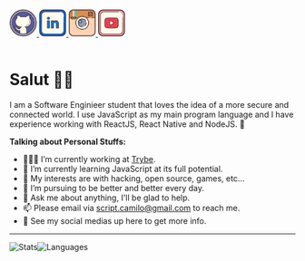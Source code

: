 <a href="https://github.com/scriptcamilo" target="_blank">
  <img src="./assets/github.svg" width="48px" height="48px">
</a>
<a href="https://www.linkedin.com/in/script-camilo/" target="_blank">
  <img src="./assets/linkedin.svg" width="48px" height="48px">
</a>
<a href="https://www.instagram.com/scriptcamilo/" target="_blank">
  <img src="./assets/instagram.svg" width="48px" height="48px">
</a> 
<a href="https://www.youtube.com/channel/UC_WE22UpNW3zyDSWtiX2ufw" target="_blank">
  <img src="./assets/youtube.svg" width="48px" height="48px">
</a> 


<br />
<br />

<h1>Salut 🖖🏽</h1>

I am a Software Enginieer student that loves the idea of a more secure and connected world. I use JavaScript as my main program language and I have experience working with ReactJS, React Native and NodeJS. 🚀

<!-- <img align="right" alt="GIF" src="./assets/github.gif" width="400px" /> -->

**Talking about Personal Stuffs:**


- 👨🏽‍💻 I’m currently working at [Trybe](https://betrybe.com).
- 🌱 I’m currently learning JavaScript at its full potential.
- 🤔 My interests are with hacking, open source, games, etc...
- 💼 I’m pursuing to be better and better every day.
- 💬 Ask me about anything, I'll be glad to help.
- 📫 Please email via script.camilo@gmail.com to reach me.
- 📝 See my social medias up here to get more info.

<hr/>

<div style="display: flex; ">
  <img height="180em" src="https://github-readme-stats.vercel.app/api?username=scriptcamilo&count_private=true&show_icons=true&theme=radical" alt="Stats"/>

  <img height="180em" src="https://github-readme-stats.vercel.app/api/top-langs/?username=scriptcamilo&layout=compact&theme=radical&langs_count=6" alt="Languages"/>
</div>
